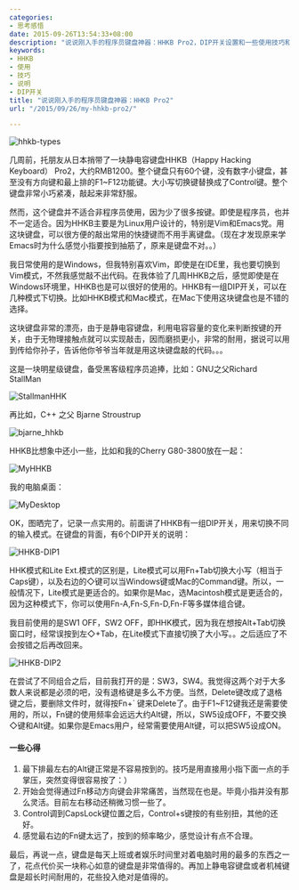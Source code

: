 ```yaml
---
categories:
- 思考感悟
date: 2015-09-26T13:54:33+08:00
description: "说说刚入手的程序员键盘神器：HHKB Pro2，DIP开关设置和一些使用技巧和心得。"
keywords:
- HHKB
- 使用
- 技巧
- 说明
- DIP开关
title: "说说刚入手的程序员键盘神器：HHKB Pro2"
url: "/2015/09/26/my-hhkb-pro2/"

---
```


![hhkb-types](http://image.coderzh.com/hhkb-types.jpg)

<!--more-->

几周前，托朋友从日本捎带了一块静电容键盘HHKB（Happy Hacking Keyboard） Pro2，大约RMB1200。整个键盘只有60个键，没有数字小键盘，甚至没有方向键和最上排的F1~F12功能键。大小写切换键替换成了Control键。整个键盘非常小巧紧凑，敲起来非常舒服。

然而，这个键盘并不适合非程序员使用，因为少了很多按键。即使是程序员，也并不一定适合。因为HHKB主要是为Linux用户设计的，特别是Vim和Emacs党。用这块键盘，可以很方便的敲出常用的快捷键而不用手离键盘。（现在才发现原来学Emacs时为什么感觉小指要按到抽筋了，原来是键盘不对。。）

我日常使用的是Windows，但我特别喜欢Vim，即使是在IDE里，我也要切换到Vim模式，不然我感觉敲不出代码。在我体验了几周HHKB之后，感觉即使是在Windows环境里，HHKB也是可以很好的使用的。HHKB有一组DIP开关，可以在几种模式下切换。比如HHKB模式和Mac模式，在Mac下使用这块键盘也是不错的选择。

这块键盘非常的漂亮，由于是静电容键盘，利用电容容量的变化来判断按键的开关，由于无物理接触点就可以实现敲击，因而磨损更小，非常的耐用，据说可以用到传给你孙子，告诉他你爷爷当年就是用这块键盘敲的代码。。。

这是一块明星级键盘，备受黑客级程序员追捧，比如：GNU之父Richard StallMan

![StallmanHHK](http://image.coderzh.com/StallmanHHKB.jpg)

再比如，C++ 之父 Bjarne Stroustrup

![bjarne_hhkb](http://image.coderzh.com/bjarne_hhkb.jpg)

HHKB比想象中还小一些，比如和我的Cherry G80-3800放在一起：

![MyHHKB](http://image.coderzh.com/MyHHKB2.JPG-w)

我的电脑桌面：

![MyDesktop](http://image.coderzh.com/MyDesktop2.JPG-w) 

OK，图晒完了，记录一点实用的。前面讲了HHKB有一组DIP开关，用来切换不同的输入模式。在键盘的背面，有6个DIP开关的说明：

![HHKB-DIP1](http://image.coderzh.com/HHKB-DIP1.png)

HHK模式和Lite Ext.模式的区别是，Lite模式可以用Fn+Tab切换大小写（相当于Caps键），以及右边的◇键可以当Windows键或Mac的Command键。所以，一般情况下，Lite模式是更适合的。如果你是Mac，选Macintosh模式是更适合的，因为这种模式下，你可以使用Fn-A,Fn-S,Fn-D,Fn-F等多媒体组合键。

我目前使用的是SW1 OFF，SW2 OFF，即HHK模式，因为我在想按Alt+Tab切换窗口时，经常误按到左◇+Tab，在Lite模式下直接切换了大小写。。之后适应了不会按错之后再改回来。

![HHKB-DIP2](http://image.coderzh.com/HHKB-DIP2.png-ws)

在尝试了不同组合之后，目前我打开的是：SW3，SW4。我觉得这两个对于大多数人来说都是必须的吧，没有退格键是多么不方便。当然，Delete键改成了退格键之后，要删除文件时，就得按Fn+` 键来Delete了。由于F1~F12键我还是需要使用的，所以，Fn键的使用频率会远远大约Alt键，所以，SW5设成OFF，不要交换◇键和Alt键。如果你是Emacs用户，经常需要使用Alt键，可以把SW5设成ON。

#### 一些心得

 1. 最下排最左右的Alt键正常是不容易按到的。技巧是用直接用小指下面一点的手掌压，突然变得很容易按了：）
 1. 开始会觉得通过Fn移动方向键会非常痛苦，当然现在也是。毕竟小指并没有那么灵活。目前左右移动还稍微习惯一些了。
 1. Control调到CapsLock键位置之后，Control+s键按的有些别扭，其他的还好。
 1. 感觉最右边的Fn键太远了，按到的频率略少，感觉设计有点不合理。

最后，再说一点，键盘是每天上班或者娱乐时间里对着电脑时用的最多的东西之一了，花点代价买一块称心如意的键盘是非常值得的。再加上静电容键盘或者机械键盘是超长时间耐用的，花些投入绝对是值得的。

